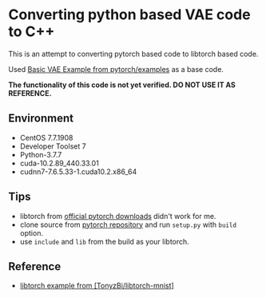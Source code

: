 # Converting python based VAE code to C++

This is an attempt to converting pytorch based code to libtorch based code.

Used [Basic VAE Example from pytorch/examples](https://github.com/pytorch/examples/tree/master/vae) as a base code.

**The functionality of this code is not yet verified. DO NOT USE IT AS REFERENCE.**

## Environment

- CentOS 7.7.1908
- Developer Toolset 7
- Python-3.7.7
- cuda-10.2.89_440.33.01
- cudnn7-7.6.5.33-1.cuda10.2.x86_64

## Tips

- libtorch from [official pytorch downloads](https://pytorch.org/get-started/locally/) didn't work for me.
- clone source from [pytorch repository](https://github.com/pytorch/pytorch) and run ```setup.py``` with ```build``` option.
- use ```include``` and ```lib``` from the build as your libtorch. 

## Reference

- [libtorch example from [TonyzBi/libtorch-mnist]](https://github.com/TonyzBi/libtorch-mnist)
